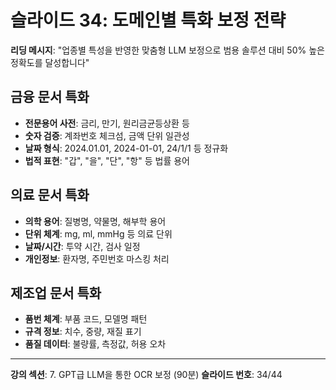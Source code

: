 # 슬라이드 34: 도메인별 특화 보정 전략

**리딩 메시지**: "업종별 특성을 반영한 맞춤형 LLM 보정으로 범용 솔루션 대비 50% 높은 정확도를 달성합니다"

## 금융 문서 특화

- **전문용어 사전**: 금리, 만기, 원리금균등상환 등
- **숫자 검증**: 계좌번호 체크섬, 금액 단위 일관성
- **날짜 형식**: 2024.01.01, 2024-01-01, 24/1/1 등 정규화
- **법적 표현**: "갑", "을", "단", "항" 등 법률 용어

## 의료 문서 특화

- **의학 용어**: 질병명, 약물명, 해부학 용어
- **단위 체계**: mg, ml, mmHg 등 의료 단위
- **날짜/시간**: 투약 시간, 검사 일정
- **개인정보**: 환자명, 주민번호 마스킹 처리

## 제조업 문서 특화

- **품번 체계**: 부품 코드, 모델명 패턴
- **규격 정보**: 치수, 중량, 재질 표기
- **품질 데이터**: 불량률, 측정값, 허용 오차

---

**강의 섹션**: 7. GPT급 LLM을 통한 OCR 보정 (90분)
**슬라이드 번호**: 34/44

